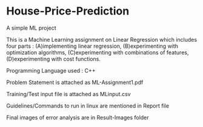 # House-Price-Prediction
A simple ML project

This is a Machine Learning assignment on Linear Regression which includes four parts : (A)implementing linear regression, (B)experimenting with optimization algorithms, (C)experimenting with combinations of features, (D)experimenting with cost functions.

Programming Language used : C++

Problem Statement is attached as ML-Assignment1.pdf

Training/Test input file is attached as MLinput.csv

Guidelines/Commands to run in linux are mentioned in Report file

Final images of error analysis are in Result-Images folder
